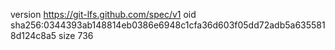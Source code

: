 version https://git-lfs.github.com/spec/v1
oid sha256:0344393ab148814eb0386e6948c1cfa36d603f05dd72adb5a6355818d124c8a5
size 736
